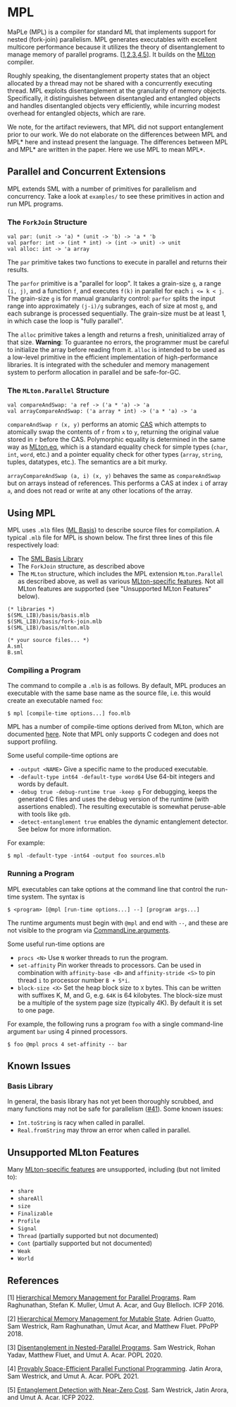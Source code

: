 # MPL

MaPLe (MPL) is a compiler for standard ML that implements
support for nested (fork-join) parallelism. MPL generates executables with
excellent multicore performance because it utilizes the theory of disentanglement
to manage memory of parallel programs.
[[1](#rmab16),[2](#gwraf18),[3](#wyfa20),[4](#awa21),[5](#waa22)].
It builds on the [MLton](http://mlton.org) compiler.

Roughly speaking, the disentanglement property states that an object allocated
by a thread may not be shared with a concurrently executing thread.
MPL exploits disentanglement at the granularity of memory objects. Specifically,
it distinguishes between disentangled and entangled objects and handles disentangled objects very efficiently,
while incurring modest overhead for entangled objects, which are rare.

We note, for the artifact reviewers, that MPL did not support entanglement
prior to our work. We do not elaborate on the differences between MPL and MPL* here
and instead present the language.  The differences between MPL and MPL* are written in the paper.
Here we use MPL to mean MPL*.

## Parallel and Concurrent Extensions

MPL extends SML with a number of primitives for parallelism and concurrency.
Take a look at `examples/` to see these primitives in action and run MPL
programs.


### The `ForkJoin` Structure
```
val par: (unit -> 'a) * (unit -> 'b) -> 'a * 'b
val parfor: int -> (int * int) -> (int -> unit) -> unit
val alloc: int -> 'a array
```
The `par` primitive takes two functions to execute in parallel and
returns their results.

The `parfor` primitive is a "parallel for loop". It takes a grain-size `g`, a
range `(i, j)`, and a function `f`, and executes `f(k)` in parallel for each
`i <= k < j`. The grain-size `g` is for manual granularity
control: `parfor` splits the input range into approximately `(j-i)/g` subranges,
each of size at most `g`, and each subrange is processed sequentially. The
grain-size must be at least 1, in which case the loop is "fully parallel".

The `alloc` primitive takes a length and returns a fresh, uninitialized array
of that size. **Warning**: To guarantee no errors, the programmer must be
careful to initialize the array before reading from it. `alloc` is intended to
be used as a low-level primitive in the efficient implementation of
high-performance libraries. It is integrated with the scheduler and memory
management system to perform allocation in parallel and be safe-for-GC.

### The `MLton.Parallel` Structure
```
val compareAndSwap: 'a ref -> ('a * 'a) -> 'a
val arrayCompareAndSwap: ('a array * int) -> ('a * 'a) -> 'a
```

`compareAndSwap r (x, y)` performs an atomic
[CAS](https://en.wikipedia.org/wiki/Compare-and-swap)
which attempts to atomically swap the contents of `r` from `x` to `y`,
returning the original value stored in `r` before the CAS.
Polymorphic equality is determined
in the same way as [MLton.eq](http://mlton.org/MLtonStructure), which is a
standard equality check for simple types (`char`, `int`, `word`, etc.) and
a pointer equality check for other types (`array`, `string`, tuples, datatypes,
etc.). The semantics are a bit murky.

`arrayCompareAndSwap (a, i) (x, y)` behaves the same as `compareAndSwap` but
on arrays instead of references. This performs a CAS at index `i` of array
`a`, and does not read or write at any other locations of the array.

## Using MPL

MPL uses `.mlb` files ([ML Basis](http://mlton.org/MLBasis)) to describe
source files for compilation. A typical `.mlb` file for MPL is shown
below. The first three lines of this file respectively load:
* The [SML Basis Library](http://sml-family.org/Basis/)
* The `ForkJoin` structure, as described above
* The `MLton` structure, which includes the MPL extension
  `MLton.Parallel` as described above, as well as various
  [MLton-specific features](http://mlton.org/MLtonStructure). Not all MLton
  features are supported (see "Unsupported MLton Features" below).
```
(* libraries *)
$(SML_LIB)/basis/basis.mlb
$(SML_LIB)/basis/fork-join.mlb
$(SML_LIB)/basis/mlton.mlb

(* your source files... *)
A.sml
B.sml
```

### Compiling a Program

The command to compile a `.mlb` is as follows. By default, MPL
produces an executable with the same base name as the source file, i.e.
this would create an executable named `foo`:
```
$ mpl [compile-time options...] foo.mlb
```

MPL has a number of compile-time options derived from MLton, which are
documented [here](http://mlton.org/CompileTimeOptions). Note that MPL only
supports C codegen and does not support profiling.

Some useful compile-time options are
* `-output <NAME>` Give a specific name to the produced executable.
* `-default-type int64 -default-type word64` Use 64-bit integers and words
by default.
* `-debug true -debug-runtime true -keep g` For debugging, keeps the generated
C files and uses the debug version of the runtime (with assertions enabled).
The resulting executable is somewhat peruse-able with tools like `gdb`.
* `-detect-entanglement true` enables the dynamic entanglement detector.
See below for more information.

For example:
```
$ mpl -default-type -int64 -output foo sources.mlb
```

### Running a Program

MPL executables can take options at the command line that control the run-time
system. The syntax is
```
$ <program> [@mpl [run-time options...] --] [program args...]
```
The runtime arguments must begin with `@mpl` and end with `--`, and these are
not visible to the program via
[CommandLine.arguments](http://sml-family.org/Basis/command-line.html).

Some useful run-time options are
* `procs <N>` Use `N` worker threads to run the program.
* `set-affinity` Pin worker threads to processors. Can be used in combination
with `affinity-base <B>` and `affinity-stride <S>` to pin thread `i` to
processor number `B + S*i`.
* `block-size <X>` Set the heap block size to `X` bytes. This can be
written with suffixes K, M, and G, e.g. `64K` is 64 kilobytes. The block-size
must be a multiple of the system page size (typically 4K). By default it is
set to one page.

For example, the following runs a program `foo` with a single command-line
argument `bar` using 4 pinned processors.
```
$ foo @mpl procs 4 set-affinity -- bar
```

## Known Issues

### Basis Library
In general, the basis library has not yet been thoroughly scrubbed, and many
functions may not be safe for parallelism
([#41](https://github.com/MPLLang/mpl/issues/41)).
Some known issues:
* `Int.toString` is racy when called in parallel.
* `Real.fromString` may throw an error when called in parallel.

## Unsupported MLton Features
Many [MLton-specific features](http://mlton.org/MLtonStructure) are
unsupported, including (but not limited to):
* `share`
* `shareAll`
* `size`
* `Finalizable`
* `Profile`
* `Signal`
* `Thread` (partially supported but not documented)
* `Cont` (partially supported but not documented)
* `Weak`
* `World`

## References

[<a name="rmab16">1</a>]
[Hierarchical Memory Management for Parallel Programs](http://cs.iit.edu/~smuller/papers/icfp16-preprint.pdf).
Ram Raghunathan, Stefan K. Muller, Umut A. Acar, and Guy Blelloch.
ICFP 2016.

[<a name="gwraf18">2</a>]
[Hierarchical Memory Management for Mutable State](http://www.cs.cmu.edu/~swestric/18/ppopp.pdf).
Adrien Guatto, Sam Westrick, Ram Raghunathan, Umut Acar, and Matthew Fluet.
PPoPP 2018.

[<a name="wyfa20">3</a>]
[Disentanglement in Nested-Parallel Programs](http://www.cs.cmu.edu/~swestric/20/popl-disentangled.pdf).
Sam Westrick, Rohan Yadav, Matthew Fluet, and Umut A. Acar.
POPL 2020.

[<a name="awa21">4</a>]
[Provably Space-Efficient Parallel Functional Programming](http://www.cs.cmu.edu/~swestric/21/popl.pdf).
Jatin Arora, Sam Westrick, and Umut A. Acar.
POPL 2021.

[<a name="waa22">5</a>]
[Entanglement Detection with Near-Zero Cost](http://www.cs.cmu.edu/~swestric/22/icfp-detect.pdf).
Sam Westrick, Jatin Arora, and Umut A. Acar.
ICFP 2022.
